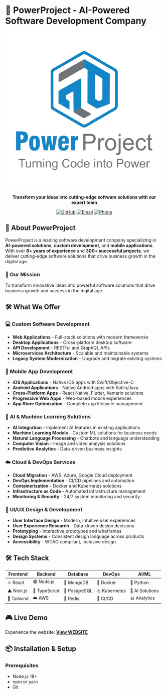 # 🚀 PowerProject - AI-Powered Software Development Company

<div align="center">

![PowerProject Logo](public/assets/powerproject.png)

**Transform your ideas into cutting-edge software solutions with our expert team**

[![GitHub](https://img.shields.io/badge/GitHub-PowerProject-blue?style=for-the-badge&logo=github)](https://github.com/powerproject-ltd/powerproject-ltd)
[![Email](https://img.shields.io/badge/Email-assist.powerproject%40gmail.com-red?style=for-the-badge&logo=gmail)](mailto:assist.powerproject@gmail.com)
[![Phone](https://img.shields.io/badge/Phone-%2B923--030--009--437-green?style=for-the-badge&logo=phone)](tel:+923030009437)

</div>

## 🌟 About PowerProject

PowerProject is a leading software development company specializing in **AI-powered solutions**, **custom development**, and **mobile applications**. With over **8+ years of experience** and **300+ successful projects**, we deliver cutting-edge software solutions that drive business growth in the digital age.

### 🎯 Our Mission
To transform innovative ideas into powerful software solutions that drive business growth and success in the digital age.

## 🛠️ What We Offer

### 💻 **Custom Software Development**
- **Web Applications** - Full-stack solutions with modern frameworks
- **Desktop Applications** - Cross-platform desktop software
- **API Development** - RESTful and GraphQL APIs
- **Microservices Architecture** - Scalable and maintainable systems
- **Legacy System Modernization** - Upgrade and migrate existing systems

### 📱 **Mobile App Development**
- **iOS Applications** - Native iOS apps with Swift/Objective-C
- **Android Applications** - Native Android apps with Kotlin/Java
- **Cross-Platform Apps** - React Native, Flutter, Xamarin solutions
- **Progressive Web Apps** - Web-based mobile experiences
- **App Store Optimization** - Complete app lifecycle management

### 🤖 **AI & Machine Learning Solutions**
- **AI Integration** - Implement AI features in existing applications
- **Machine Learning Models** - Custom ML solutions for business needs
- **Natural Language Processing** - Chatbots and language understanding
- **Computer Vision** - Image and video analysis solutions
- **Predictive Analytics** - Data-driven business insights

### ☁️ **Cloud & DevOps Services**
- **Cloud Migration** - AWS, Azure, Google Cloud deployment
- **DevOps Implementation** - CI/CD pipelines and automation
- **Containerization** - Docker and Kubernetes solutions
- **Infrastructure as Code** - Automated infrastructure management
- **Monitoring & Security** - 24/7 system monitoring and security

### 🎨 **UI/UX Design & Development**
- **User Interface Design** - Modern, intuitive user experiences
- **User Experience Research** - Data-driven design decisions
- **Prototyping** - Interactive prototypes and wireframes
- **Design Systems** - Consistent design language across products
- **Accessibility** - WCAG compliant, inclusive design

## 🛠️ Tech Stack

<div align="center">

| Frontend | Backend | Database | DevOps | AI/ML |
|----------|---------|----------|---------|-------|
| ⚛️ React | 🟢 Node.js | 🍃 MongoDB | 🐳 Docker | 🐍 Python |
| ▲ Next.js | 🔷 TypeScript | 🐘 PostgreSQL | ⚓ Kubernetes | 🤖 AI Solutions |
| 🎨 Tailwind | ☁️ AWS | 🔴 Redis | 🚀 CI/CD | 📊 Analytics |

</div>

## 🎮 Live Demo

Experience the website: **[View WEBSITE ](https://powerproject-ltd.vercel.app/)**

## 📦 Installation & Setup


### Prerequisites
- Node.js 18+ 
- npm or yarn
- Git


